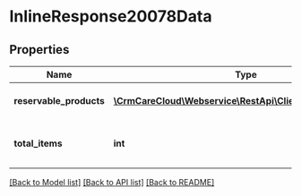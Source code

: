 # InlineResponse20078Data

## Properties
Name | Type | Description | Notes
------------ | ------------- | ------------- | -------------
**reservable_products** | [**\CrmCareCloud\Webservice\RestApi\Client\Model\Product[]**](Product.md) | List of reservable products | [optional] 
**total_items** | **int** | Count of all found reservable products | [optional] 

[[Back to Model list]](../../README.md#documentation-for-models) [[Back to API list]](../../README.md#documentation-for-api-endpoints) [[Back to README]](../../README.md)

